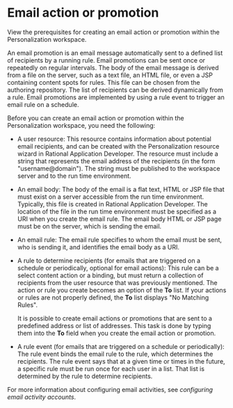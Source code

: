 # Email action or promotion

View the prerequisites for creating an email action or promotion within the Personalization workspace.

An email promotion is an email message automatically sent to a defined list of recipients by a running rule. Email promotions can be sent once or repeatedly on regular intervals. The body of the email message is derived from a file on the server, such as a text file, an HTML file, or even a JSP containing content spots for rules. This file can be chosen from the authoring repository. The list of recipients can be derived dynamically from a rule. Email promotions are implemented by using a rule event to trigger an email rule on a schedule.

Before you can create an email action or promotion within the Personalization workspace, you need the following:

-   A user resource: This resource contains information about potential email recipients, and can be created with the Personalization resource wizard in Rational Application Developer. The resource must include a string that represents the email address of the recipients \(in the form "username@domain"\). The string must be published to the workspace server and to the run time environment.

-   An email body: The body of the email is a flat text, HTML or JSP file that must exist on a server accessible from the run time environment. Typically, this file is created in Rational Application Developer. The location of the file in the run time environment must be specified as a URI when you create the email rule. The email body HTML or JSP page must be on the server, which is sending the email.

-   An email rule: The email rule specifies to whom the email must be sent, who is sending it, and identifies the email body as a URI.
-   A rule to determine recipients \(for emails that are triggered on a schedule or periodically, optional for email actions\): This rule can be a select content action or a binding, but must return a collection of recipients from the user resource that was previously mentioned. The action or rule you create becomes an option of the **To** list. If your actions or rules are not properly defined, the **To** list displays "No Matching Rules".

    It is possible to create email actions or promotions that are sent to a predefined address or list of addresses. This task is done by typing them into the **To** field when you create the email action or promotion.

-   A rule event \(for emails that are triggered on a schedule or periodically\): The rule event binds the email rule to the rule, which determines the recipients. The rule event says that at a given time or times in the future, a specific rule must be run once for each user in a list. That list is determined by the rule to determine recipients.


For more information about configuring email activities, see *configuring email activity accounts*.


